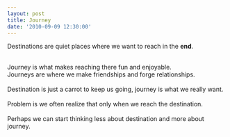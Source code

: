 ```yaml
---
layout: post
title: Journey
date: '2010-09-09 12:30:00'
---
```


<p>Destinations are quiet places where we want to reach in the <b>end</b>.</p><div><br/></div><div>Journey is what makes reaching there fun and enjoyable. </div><div>Journeys are where we make friendships and forge relationships. </div><div><br/></div><div>Destination is just a carrot to keep us going, journey is what we really want.</div><div><br/></div><div>Problem is we often realize that only when we reach the destination.</div><div><br/></div><div>Perhaps we can start thinking less about destination and more about journey.</div><div><br/></div><div><br/></div><div class="blogger-post-footer"><img width="1" height="1" src="https://blogger.googleusercontent.com/tracker/5416117946427095362-3023788833655086997?l=soranthou.blogspot.com" alt=""/></div>